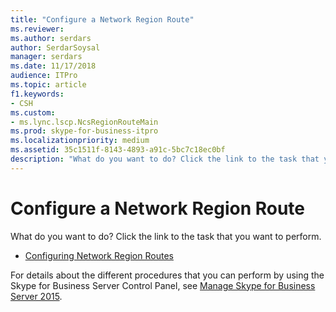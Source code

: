 ```yaml
---
title: "Configure a Network Region Route"
ms.reviewer: 
ms.author: serdars
author: SerdarSoysal
manager: serdars
ms.date: 11/17/2018
audience: ITPro
ms.topic: article
f1.keywords:
- CSH
ms.custom:
- ms.lync.lscp.NcsRegionRouteMain
ms.prod: skype-for-business-itpro
ms.localizationpriority: medium
ms.assetid: 35c1511f-8143-4893-a91c-5bc7c18ec0bf
description: "What do you want to do? Click the link to the task that you want to perform."
---
```


# Configure a Network Region Route

What do you want to do? Click the link to the task that you want to perform.

- [Configuring Network Region Routes](/previous-versions/office/lync-server-2013/lync-server-2013-creating-or-modifying-network-region-routes)

For details about the different procedures that you can perform by using the Skype for Business Server Control Panel, see [Manage Skype for Business Server 2015](../../manage/manage.md).